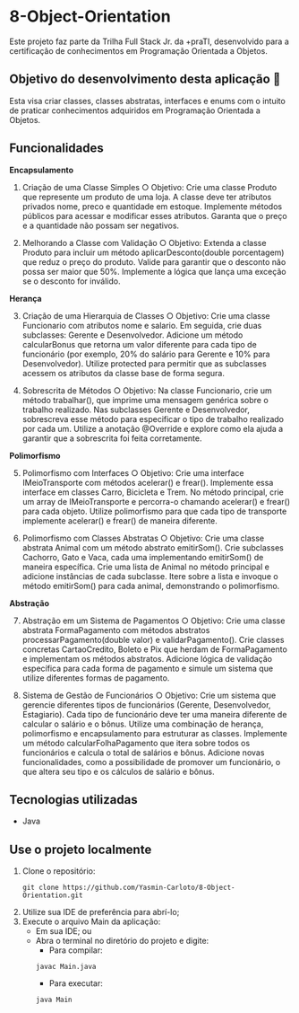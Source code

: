 # 8-Object-Orientation
Este projeto faz parte da Trilha Full Stack Jr. da +praTI, desenvolvido para a certificação de conhecimentos em Programação Orientada a Objetos.

## Objetivo do desenvolvimento desta aplicação 🎯
Esta visa criar classes, classes abstratas, interfaces e enums com o intuito de praticar conhecimentos adquiridos em Programação Orientada a Objetos.

## Funcionalidades
**Encapsulamento**

1. Criação de uma Classe Simples
   ○ Objetivo: Crie uma classe Produto que represente um produto de uma
   loja. A classe deve ter atributos privados nome, preco e quantidade em
   estoque. Implemente métodos públicos para acessar e modificar esses
   atributos. Garanta que o preço e a quantidade não possam ser negativos.

2. Melhorando a Classe com Validação
   ○ Objetivo: Extenda a classe Produto para incluir um método
   aplicarDesconto(double porcentagem) que reduz o preço do produto.
   Valide para garantir que o desconto não possa ser maior que 50%.
   Implemente a lógica que lança uma exceção se o desconto for inválido.

**Herança**

3. Criação de uma Hierarquia de Classes
   ○ Objetivo: Crie uma classe Funcionario com atributos nome e salario. Em
   seguida, crie duas subclasses: Gerente e Desenvolvedor. Adicione um
   método calcularBonus que retorna um valor diferente para cada tipo de
   funcionário (por exemplo, 20% do salário para Gerente e 10% para
   Desenvolvedor). Utilize protected para permitir que as subclasses
   acessem os atributos da classe base de forma segura.

4. Sobrescrita de Métodos
   ○ Objetivo: Na classe Funcionario, crie um método trabalhar(), que
   imprime uma mensagem genérica sobre o trabalho realizado. Nas
   subclasses Gerente e Desenvolvedor, sobrescreva esse método para
   especificar o tipo de trabalho realizado por cada um. Utilize a anotação
   @Override e explore como ela ajuda a garantir que a sobrescrita foi feita
   corretamente.

**Polimorfismo**

5. Polimorfismo com Interfaces
   ○ Objetivo: Crie uma interface IMeioTransporte com métodos acelerar() e
   frear(). Implemente essa interface em classes Carro, Bicicleta e Trem.
   No método principal, crie um array de IMeioTransporte e percorra-o
   chamando acelerar() e frear() para cada objeto. Utilize polimorfismo
   para que cada tipo de transporte implemente acelerar() e frear() de
   maneira diferente.

6. Polimorfismo com Classes Abstratas
   ○ Objetivo: Crie uma classe abstrata Animal com um método abstrato
   emitirSom(). Crie subclasses Cachorro, Gato e Vaca, cada uma
   implementando emitirSom() de maneira específica. Crie uma lista de
   Animal no método principal e adicione instâncias de cada subclasse. Itere
   sobre a lista e invoque o método emitirSom() para cada animal,
   demonstrando o polimorfismo.

**Abstração**

7. Abstração em um Sistema de Pagamentos
   ○ Objetivo: Crie uma classe abstrata FormaPagamento com métodos
   abstratos processarPagamento(double valor) e validarPagamento().
   Crie classes concretas CartaoCredito, Boleto e Pix que herdam de
   FormaPagamento e implementam os métodos abstratos. Adicione lógica de
   validação específica para cada forma de pagamento e simule um sistema
   que utilize diferentes formas de pagamento.

8. Sistema de Gestão de Funcionários
   ○ Objetivo: Crie um sistema que gerencie diferentes tipos de funcionários
   (Gerente, Desenvolvedor, Estagiario). Cada tipo de funcionário deve ter
   uma maneira diferente de calcular o salário e o bônus. Utilize uma
   combinação de herança, polimorfismo e encapsulamento para estruturar
   as classes. Implemente um método calcularFolhaPagamento que itera
   sobre todos os funcionários e calcula o total de salários e bônus. Adicione
   novas funcionalidades, como a possibilidade de promover um funcionário,
   o que altera seu tipo e os cálculos de salário e bônus.

## Tecnologias utilizadas
- Java

## Use o projeto localmente
1. Clone o repositório:
    ```
    git clone https://github.com/Yasmin-Carloto/8-Object-Orientation.git
    ```
2. Utilize sua IDE de preferência para abrí-lo;
3. Execute o arquivo Main da aplicação:
    - Em sua IDE; ou
    - Abra o terminal no diretório do projeto e digite:
        - Para compilar:
      ```
      javac Main.java
      ```
        - Para executar:
      ```
      java Main
      ```